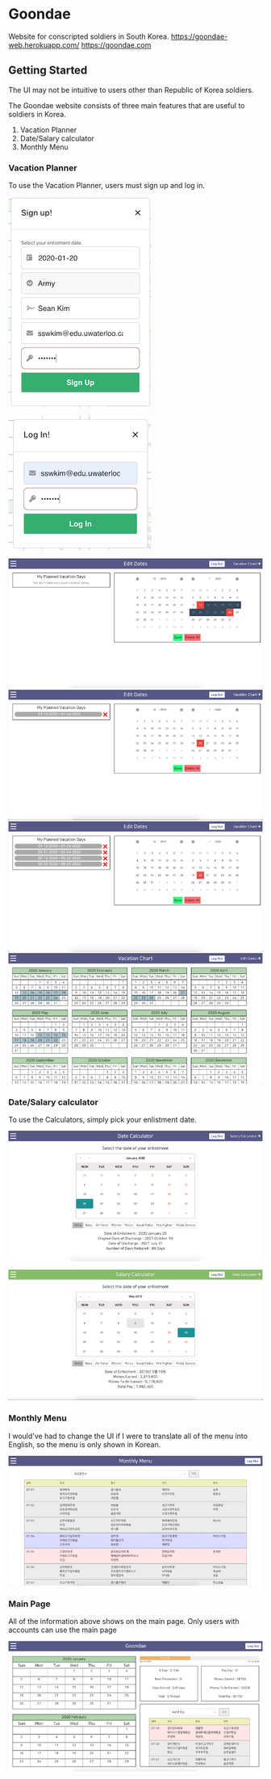 # Goondae
Website for conscripted soldiers in South Korea. 
https://goondae-web.herokuapp.com/ 
https://goondae.com

## Getting Started

The UI may not be intuitive to users other than Republic of Korea soldiers.

The Goondae website consists of three main features that are useful to soldiers in Korea.
1. Vacation Planner
2. Date/Salary calculator
3. Monthly Menu

### Vacation Planner

To use the Vacation Planner, users must sign up and log in.

![Signup screenshot](/goondae-readme/signup.png)

![Login_screenshot](/goondae-readme/login.png)

![Vacation1 screenshot](/goondae-readme/vacation.png)
![Vacation2 screenshot](/goondae-readme/vacation2.png)
![Vacation3 screenshot](/goondae-readme/vacation3.png)
![Vacation4 screenshot](/goondae-readme/vacation4.png)

### Date/Salary calculator

To use the Calculators, simply pick your enlistment date.

![Date screenshot](/goondae-readme/datecalculator.png)

![Salary screenshot](/goondae-readme/salarycalculator.png)

### Monthly Menu

I would've had to change the UI if I were to translate all of the menu into English,
so the menu is only shown in Korean.

![MealMenu screenshot](/goondae-readme/menu.png)


### Main Page

All of the information above shows on the main page.
Only users with accounts can use the main page

![Main Page screenshot](/goondae-readme/mainpage.png)




